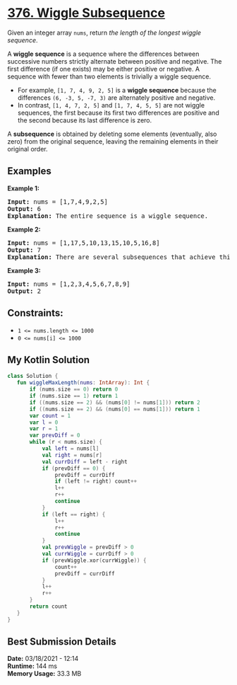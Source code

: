 # [376. Wiggle Subsequence](https://leetcode.com/problems/wiggle-subsequence/)

Given an integer array `nums`, return *the length of the longest wiggle sequence*.  

A **wiggle sequence** is a sequence where the differences between successive numbers strictly alternate between positive and negative. The first difference (if one exists) may be either positive or negative. A sequence with fewer than two elements is trivially a wiggle sequence.  

* For example, `[1, 7, 4, 9, 2, 5]` is a **wiggle sequence** because the differences `(6, -3, 5, -7, 3)` are alternately positive and negative.
* In contrast, `[1, 4, 7, 2, 5]` and `[1, 7, 4, 5, 5]` are not wiggle sequences, the first because its first two differences are positive and the second because its last difference is zero.  

A **subsequence** is obtained by deleting some elements (eventually, also zero) from the original sequence, leaving the remaining elements in their original order.  

## Examples

**Example 1:**  
<pre>
<b>Input:</b> nums = [1,7,4,9,2,5]
<b>Output:</b> 6  
<b>Explanation:</b> The entire sequence is a wiggle sequence.  
</pre>

**Example 2:**  
<pre>
<b>Input:</b> nums = [1,17,5,10,13,15,10,5,16,8]
<b>Output:</b> 7  
<b>Explanation:</b> There are several subsequences that achieve this length. One is [1,17,10,13,10,16,8].  
</pre>

**Example 3:** 
<pre>
<b>Input:</b> nums = [1,2,3,4,5,6,7,8,9]
<b>Output:</b> 2  
</pre>


## Constraints:  
* `1 <= nums.length <= 1000`
* `0 <= nums[i] <= 1000`
 
 ## My Kotlin Solution
 ```kotlin
class Solution {
    fun wiggleMaxLength(nums: IntArray): Int {
        if (nums.size == 0) return 0
        if (nums.size == 1) return 1
        if ((nums.size == 2) && (nums[0] != nums[1])) return 2
        if ((nums.size == 2) && (nums[0] == nums[1])) return 1
        var count = 1
        var l = 0
        var r = 1
        var prevDiff = 0
        while (r < nums.size) {
            val left = nums[l]
            val right = nums[r]
            val currDiff = left - right
            if (prevDiff == 0) {
                prevDiff = currDiff
                if (left != right) count++
                l++
                r++
                continue
            }
            if (left == right) {
                l++
                r++
                continue
            }
            val prevWiggle = prevDiff > 0
            val currWiggle = currDiff > 0
            if (prevWiggle.xor(currWiggle)) {
                count++
                prevDiff = currDiff
            }
            l++
            r++
        }
        return count
    }
}
```
## Best Submission Details
**Date:** 03/18/2021 - 12:14  
**Runtime:** 144 ms  
**Memory Usage:** 33.3 MB  